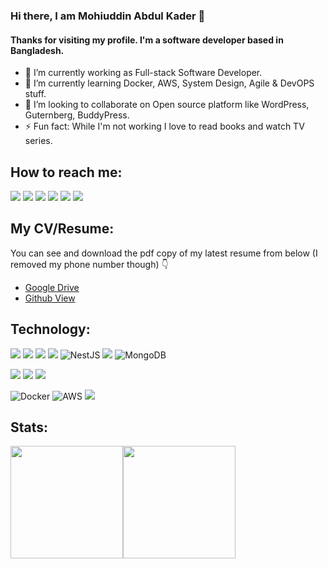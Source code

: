 ### Hi there, I am Mohiuddin Abdul Kader 👋



#### Thanks for visiting my profile. I'm a software developer based in Bangladesh.


- 🔭 I’m currently working as Full-stack Software Developer.
- 🌱 I’m currently learning Docker, AWS, System Design, Agile & DevOPS stuff.
- 👯 I’m looking to collaborate on Open source platform like WordPress, Guternberg, BuddyPress.
- ⚡ Fun fact: While I'm not working I love to read books and watch TV series.

## How to reach me:
[<img src="https://img.shields.io/badge/Gmail-D14836?style=for-the-badge&logo=gmail&logoColor=white" />](mailto:muhin.cse.diu@gmail.com)
[<img src="https://img.shields.io/badge/LinkedIn-0077B5?style=for-the-badge&logo=linkedin&logoColor=white" />](https://www.linkedin.com/in/mohiuddin-abdul-kader/)
[<img src="https://img.shields.io/badge/dev.to-0A0A0A?style=for-the-badge&logo=dev.to&logoColor=white" />](https://dev.to/beyond88)
[<img src="https://img.shields.io/badge/Medium-12100E?style=for-the-badge&logo=medium&logoColor=white" />](https://medium.com/@muhin.cse.diu)
[<img src="https://img.shields.io/badge/Wordpress-21759B?style=for-the-badge&logo=wordpress&logoColor=white" />](https://profiles.wordpress.org/hossain88/profile/)
[<img src="https://img.shields.io/badge/Me@WP-FEAA2D?style=for-the-badge&logo={LOGO-NAME}&logoColor=white" />](#)


## My CV/Resume:
You can see and download the pdf copy of my latest resume from below (I removed my phone number though) 👇

* [Google Drive](https://docs.google.com/document/d/1IiBsv0EfJ2Qd8-c9G62SSM1EY0f0JNO8kULN4yrMw8M/edit?usp=sharing)
* [Github View](https://github.com/beyond88/beyond88/blob/main/Resume-Mohiuddin%20Abdul%20Kader.pdf)


## Technology:
[<img src="https://img.shields.io/badge/JavaScript-F7DF1E?style=for-the-badge&logo=javascript&logoColor=black" />](#)
[<img src="https://img.shields.io/badge/typescript-%23007ACC.svg?style=for-the-badge&logo=typescript&logoColor=white" />](#)
[<img src="https://img.shields.io/badge/node.js-6DA55F?style=for-the-badge&logo=node.js&logoColor=white" />](#)
[<img src="https://img.shields.io/badge/express.js-%23404d59.svg?style=for-the-badge&logo=express&logoColor=%2361DAFB" />](#)
![NestJS](https://img.shields.io/badge/nestjs-%23E0234E.svg?style=for-the-badge&logo=nestjs&logoColor=white)
[<img src="https://img.shields.io/badge/React-20232A?style=for-the-badge&logo=react&logoColor=61DAFB" />](#)
![MongoDB](https://img.shields.io/badge/MongoDB-%234ea94b.svg?style=for-the-badge&logo=mongodb&logoColor=white)

[<img src="https://img.shields.io/badge/PHP-777BB4?style=for-the-badge&logo=php&logoColor=white" />](#)
[<img src="https://img.shields.io/badge/MySQL-01758f?style=for-the-badge&logo=mysql&logoColor=white" />](#)
[<img src="https://img.shields.io/badge/Wordpress-21759B?style=for-the-badge&logo=wordpress&logoColor=white" />](#)

![Docker](https://img.shields.io/badge/docker-%230db7ed.svg?style=for-the-badge&logo=docker&logoColor=white)
![AWS](https://img.shields.io/badge/AWS-%23FF9900.svg?style=for-the-badge&logo=amazon-aws&logoColor=white)
[<img src="https://img.shields.io/badge/Git-F05032?style=for-the-badge&logo=git&logoColor=white" />](#)


## Stats: 
<img height="180em" src="https://github-readme-stats.vercel.app/api?username=beyond88&include_all_commits=true&count_private=true&show_icons=true&theme=vision-friendly-dark&layout=compact" /><img height="180em" src="https://github-readme-stats.vercel.app/api/top-langs/?username=beyond88&langs_count=4&theme=vision-friendly-dark&layout=compact" />

